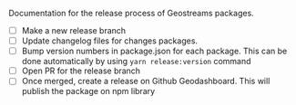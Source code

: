 Documentation for the release process of Geostreams packages.

- [ ] Make a new release branch
- [ ] Update changelog files for changes packages.
- [ ] Bump version numbers in package.json for each package. This can be done automatically by using `yarn release:version` command
- [ ] Open PR for the release branch
- [ ] Once merged, create a release on Github Geodashboard. This will publish the package on npm library
